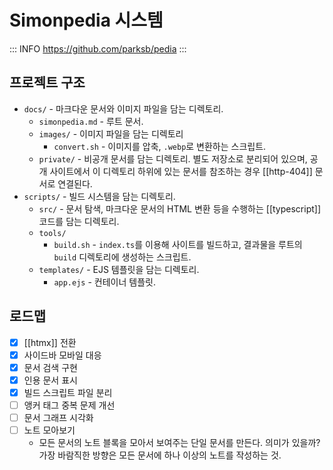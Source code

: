 # Simonpedia 시스템

::: INFO
https://github.com/parksb/pedia
:::

## 프로젝트 구조

- `docs/` - 마크다운 문서와 이미지 파일을 담는 디렉토리.
  - `simonpedia.md` - 루트 문서.
  - `images/` - 이미지 파일을 담는 디렉토리
    - `convert.sh` - 이미지를 압축, `.webp`로 변환하는 스크립트.
  - `private/` - 비공개 문서를 담는 디렉토리. 별도 저장소로 분리되어 있으며, 공개 사이트에서 이 디렉토리 하위에 있는 문서를 참조하는 경우 [[http-404]] 문서로 연결된다.
- `scripts/` - 빌드 시스템을 담는 디렉토리.
  - `src/` - 문서 탐색, 마크다운 문서의 HTML 변환 등을 수행하는 [[typescript]] 코드를 담는 디렉토리.
  - `tools/`
    - `build.sh` - `index.ts`를 이용해 사이트를 빌드하고, 결과물을 루트의 `build` 디렉토리에 생성하는 스크립트.
  - `templates/` - EJS 템플릿을 담는 디렉토리.
    - `app.ejs` - 컨테이너 템플릿.

## 로드맵

- [x] [[htmx]] 전환
- [x] 사이드바 모바일 대응
- [x] 문서 검색 구현
- [x] 인용 문서 표시
- [x] 빌드 스크립트 파일 분리
- [ ] 앵커 태그 중복 문제 개선
- [ ] 문서 그래프 시각화
- [ ] 노트 모아보기
  - 모든 문서의 노트 블록을 모아서 보여주는 단일 문서를 만든다. 의미가 있을까? 가장 바람직한 방향은 모든 문서에 하나 이상의 노트를 작성하는 것.
